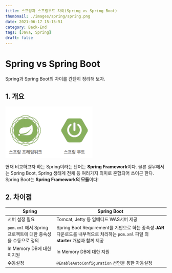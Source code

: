 ```yaml
---
title: 스프링과 스프링부트 차이(Spring vs Spring Boot)
thumbnail: ./images/spring/spring.png
date: 2021-06-17 15:15:51
category: Back-End
tags: [Java, Spring]
draft: false
---
```


# Spring vs Spring Boot

Spring과 Spring Boot의 차이를 간단히 정리해 보자.



## 1. 개요

![Spring vs Spring Boot](.images/../images/spring/spring_springboot.png)

현재 비교하고자 하는 Spring이라는 단어는 **Spring Framework**이다. 물론 실무에서는 Spring Boot, Spring 생태계 전체 등 여러가지 의미로 혼합되어 쓰이곤 한다. Spring Boot는 **Spring Framework의 모듈**이다!



## 2. 차이점

| Spring                                                       | Spring Boot                                                  |
| ------------------------------------------------------------ | ------------------------------------------------------------ |
| 서버 설정 필요                                               | Tomcat, Jetty 등 임베디드 WAS서버 제공                       |
| `pom.xml` 에서 Spring 프로젝트에 대한 종속성을 수동으로 정의 | Spring Boot Requirement를 기반으로 하는 종속성 **JAR** 다운로드를 내부적으로 처리하는 `pom.xml` 파일 의 **starter** 개념과 함께 제공 |
| In Memory DB에 대한 미지원                                   | In Memory DB에 대한 지원                                     |
| 수동설정                                                     | `@EnableAutoConfiguration` 선언을 통한 자동설정              |
